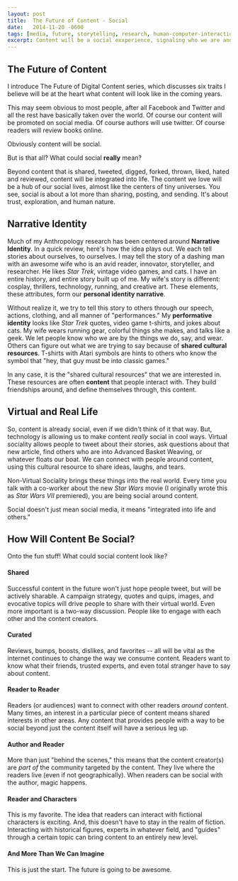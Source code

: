 ```yaml
---
layout: post
title:  The Future of Content - Social
date:   2014-11-20 -0600
tags: [media, future, storytelling, research, human-computer-interaction]
excerpt: Content will be a social exxperience, signaling who we are and connecting us to a diverse set of people.
---
```


## The Future of Content
I introduce The Future of Digital Content series, which discusses six traits I believe will be at the heart what content will look like in the coming years.

This may seem obvious to most people, after all Facebook and Twitter and all the rest have basically taken over the world. Of course our content will be promoted on social media. Of course authors will use twitter. Of course readers will review books online.

Obviously content will be social.

But is that all? What could social **really** mean?

Beyond content that is shared, tweeted, digged, forked, thrown, liked, hated and reviewed, content will be integrated into life. The content we love will be a hub of our social lives, almost like the centers of tiny universes. You see, social is about a lot more than sharing, posting, and sending. It's about trust, exploration, and human nature.

## Narrative Identity
Much of my Anthropology research has been centered around **Narrative Identity**. In a quick review, here's how the idea plays out. We each tell stories about ourselves, to ourselves. I may tell the story of a dashing man with an awesome wife who is an avid reader, innovator, storyteller, and researcher. He likes _Star Trek_, vintage video games, and cats. I have an entire history, and entire story built up of me. My wife's story is different: cosplay, thrillers, technology, running, and creative art. These elements, these attributes, form our **personal identity narrative**.

Without realize it, we try to tell this story to others through our speech, actions, clothing, and all manner of "performances." My **performative identity** looks like _Star Trek_ quotes, video game t-shirts, and jokes about cats. My wife wears running gear, colorful things she makes, and talks like a geek. We let people know who we are by the things we do, say, and wear. Others can figure out what we are trying to say because of **shared cultural resources**. T-shirts with Atari symbols are hints to others who know the symbol that "hey, that guy must be into classic games."

In any case, it is the "shared cultural resources" that we are interested in. These resources are often **content** that people interact with. They build friendships around, and define themselves through, this content.

## Virtual and Real Life
So, content is already social, even if we didn't think of it that way. But, technology is allowing us to make content _really_ social in cool ways. Virtual sociality allows people to tweet about their stories, ask questions about that new article, find others who are into Advanced Basket Weaving, or whatever floats our boat. We can connect with people around content, using this cultural resource to share ideas, laughs, and tears.

Non-Virtual Sociality brings these things into the real world. Every time you talk with a co-worker about the new _Star Wars_ movie (I originally wrote this as _Star Wars VII_ premiered), you are being social around content.

Social doesn't just mean social media, it means "integrated into life and others."

## How Will Content Be Social?
Onto the fun stuff! What could social content look like?

#### Shared
Successful content in the future won't just hope people tweet, but will be actively sharable. A campaign strategy, quotes and quips, images, and evocative topics will drive people to share with their virtual world. Even more important is a two-way discussion. People like to engage with each other and the content creators.

#### Curated
Reviews, bumps, boosts, dislikes, and favorites -- all will be vital as the internet continues to change the way we consume content. Readers want to know what their friends, trusted experts, and even total stranger have to say about content.

#### Reader to Reader
Readers (or audiences) want to connect with other readers _around_ content. Many times, an interest in a particular piece of content means shared interests in other areas. Any content that provides people with a way to be social beyond just the content itself will have a serious leg up.

#### Author and Reader
More than just "behind the scenes," this means that the content creator(s) are _part of_ the community targeted by the content. They live where the readers live (even if not geographically). When readers can be social with the author, magic happens.

#### Reader and Characters
This is my favorite. The idea that readers can interact with fictional characters is exciting. And, this doesn't have to stay in the realm of fiction. Interacting with historical figures, experts in whatever field, and "guides" through a certain topic can bring content to an entirely new level.

#### And More Than We Can Imagine
This is just the start. The future is going to be awesome.